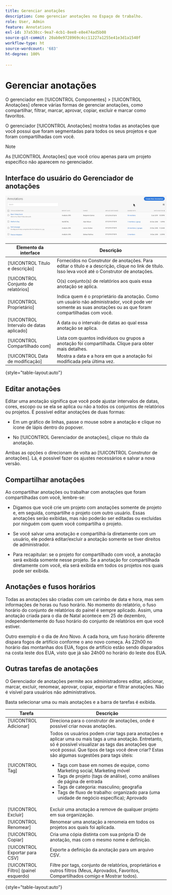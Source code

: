 ```yaml
---
title: Gerenciar anotações
description: Como gerenciar anotações no Espaço de trabalho.
role: User, Admin
feature: Annotations
exl-id: 37a538cc-9ea7-4cb1-8ee8-e8e474ad5b08
source-git-commit: 20ab0e9728969c4cc11227a1255e41e3d1a1540f
workflow-type: ht
source-wordcount: '683'
ht-degree: 100%

---
```


# Gerenciar anotações

O gerenciador em [!UICONTROL Componentes] > [!UICONTROL Anotações] oferece várias formas de gerenciar anotações, como compartilhar, filtrar, marcar, aprovar, copiar, excluir e marcar como favoritos.

O gerenciador [!UICONTROL Anotações] mostra todas as anotações que você possui que foram segmentadas para todos os seus projetos e que foram compartilhadas com você.

>[!NOTE]
>
>As [!UICONTROL Anotações] que você criou apenas para um projeto específico não aparecem no gerenciador.

## Interface do usuário do Gerenciador de anotações

![](assets/annotation-mgr.png)

| Elemento da interface | Descrição |
| --- | --- | 
| [!UICONTROL Título e descrição] | Fornecidos no Construtor de anotações. Para editar o título e a descrição, clique no link de título. Isso leva você até o Construtor de anotações. |
| [!UICONTROL Conjunto de relatórios] | O(s) conjunto(s) de relatórios aos quais essa anotação se aplica. |
| [!UICONTROL Proprietário] | Indica quem é o proprietário da anotação. Como um usuário não administrador, você pode ver somente as suas anotações ou as que foram compartilhadas com você. |
| [!UICONTROL Intervalo de datas aplicado] | A data ou o intervalo de datas ao qual essa anotação se aplica. |
| [!UICONTROL Compartilhado com] | Lista com quantos indivíduos ou grupos a anotação foi compartilhada. Clique para obter mais detalhes. |
| [!UICONTROL Data de modificação] | Mostra a data e a hora em que a anotação foi modificada pela última vez. |

{style=&quot;table-layout:auto&quot;}

## Editar anotações

Editar uma anotação significa que você pode ajustar intervalos de datas, cores, escopo ou se ela se aplica ou não a todos os conjuntos de relatórios ou projetos. É possível editar anotações de duas formas:

* Em um gráfico de linhas, passe o mouse sobre a anotação e clique no ícone de lápis dentro do popover.

* No [!UICONTROL Gerenciador de anotações], clique no título da anotação.

Ambas as opções o direcionam de volta ao [!UICONTROL Construtor de anotações]. Lá, é possível fazer os ajustes necessários e salvar a nova versão.

## Compartilhar anotações

Ao compartilhar anotações ou trabalhar com anotações que foram compartilhadas com você, lembre-se:

* Digamos que você crie um projeto com anotações somente de projeto e, em seguida, compartilhe o projeto com outro usuário. Essas anotações serão exibidas, mas não poderão ser editadas ou excluídas por ninguém com quem você compartilha o projeto.

* Se você salvar uma anotação e compartilhá-la diretamente com um usuário, ele poderá editar/excluir a anotação somente se tiver direitos de administrador.

* Para recapitular: se o projeto for compartilhado com você, a anotação será exibida somente nesse projeto. Se a anotação for compartilhada diretamente com você, ela será exibida em todos os projetos nos quais pode ser exibida.

## Anotações e fusos horários

Todas as anotações são criadas com um carimbo de data e hora, mas sem informações de horas ou fuso horário. No momento do relatório, o fuso horário do conjunto de relatórios do painel é sempre aplicado. Assim, uma anotação criada para o dia de Natal acontece em 25 de dezembro, independentemente do fuso horário do conjunto de relatórios em que você estiver.

Outro exemplo é o dia de Ano Novo. A cada hora, um fuso horário diferente dispara fogos de artifício conforme o ano novo começa. Às 22h00 no horário das montanhas dos EUA, fogos de artifício estão sendo disparados na costa leste dos EUA, visto que já são 24h00 no horário do leste dos EUA.

## Outras tarefas de anotações

O Gerenciador de anotações permite aos administradores editar, adicionar, marcar, excluir, renomear, aprovar, copiar, exportar e filtrar anotações. Não é visível para usuários não administrativos.

Basta selecionar uma ou mais anotações e a barra de tarefas é exibida.

| Tarefa | Descrição |
| --- | --- |
| [!UICONTROL Adicionar] | Direciona para o construtor de anotações, onde é possível criar novas anotações. |
| [!UICONTROL Tag] | Todos os usuários podem criar tags para anotações e aplicar uma ou mais tags a uma anotação. Entretanto, só é possível visualizar as tags das anotações que você possui. Que tipos de tags você deve criar? Estas são algumas sugestões para tags úteis:<ul><li>Tags com base em nomes de equipe, como Marketing social, Marketing móvel</li><li>Tags de projeto (tags de análise), como análises de página de entrada</li><li>Tags de categoria: masculino; geografia</li><li>Tags de fluxo de trabalho: organizado para (uma unidade de negócio específica); Aprovado</li></ul> |
| [!UICONTROL Excluir] | Excluir uma anotação a remove de qualquer projeto em sua organização. |
| [!UICONTROL Renomear] | Renomear uma anotação a renomeia em todos os projetos aos quais foi aplicada. |
| [!UICONTROL Copiar] | Cria uma cópia distinta com sua própria ID de anotação, mas com o mesmo nome e definição. |
| [!UICONTROL Exportar para CSV] | Exporte a definição da anotação para um arquivo CSV. |
| [!UICONTROL Filtro] (painel esquerdo) | Filtre por tags, conjunto de relatórios, proprietários e outros filtros (Meus, Aprovados, Favoritos, Compartilhados comigo e Mostrar todos). |

{style=&quot;table-layout:auto&quot;}

